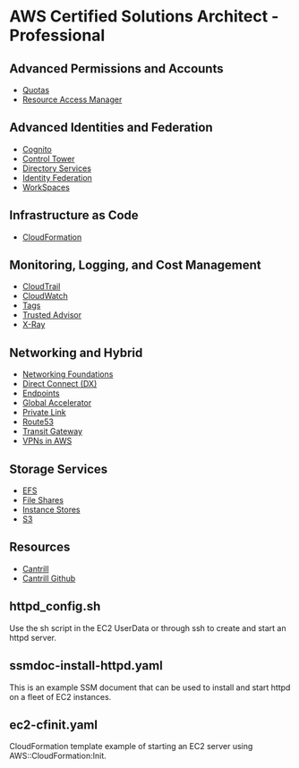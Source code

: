 # AWS Certified Solutions Architect - Professional

## Advanced Permissions and Accounts
- [Quotas](./advanced_permissions_and_accounts/QUOTAS.md)
- [Resource Access Manager](./RESOURCEACCESSMANAGER.md)

## Advanced Identities and Federation
- [Cognito](./advanced_identities_federation/COGNITO.md)
- [Control Tower](./advanced_identities_federation/CONTROLTOWER.md)
- [Directory Services](./advanced_identities_federation/DIRECTORYSERVICES.md)
- [Identity Federation](./advanced_identities_federation/IDENTITYFEDERATION.md)
- [WorkSpaces](./advanced_identities_federation/WORKSPACES.md)

## Infrastructure as Code
- [CloudFormation](./infrastructure_as_code/CLOUDFORMATION.md)

## Monitoring, Logging, and Cost Management
- [CloudTrail](./monitoring/CLOUDTRAIL.md)
- [CloudWatch](./monitoring/CLOUDWATCH.md)
- [Tags](./monitoring/TAGS.md)
- [Trusted Advisor](./monitoring/TRUSTEDADVISOR.md)
- [X-Ray](./monitoring/XRAY.md)

## Networking and Hybrid
- [Networking Foundations](./networking/NETWORKING.md)
- [Direct Connect (DX)](./networking/DIRECTCONNECT.md)
- [Endpoints](./networking/ENDPOINTS.md)
- [Global Accelerator](./networking/GLOBALACCELERATOR.md)
- [Private Link](./networking/PRIVATELINK.md)
- [Route53](./networking/ROUTE53.md)
- [Transit Gateway](./networking/TRANSITGATEWAY.md)
- [VPNs in AWS](./networking/VPN.md)

## Storage Services
- [EFS](./storage_services/EBS.md)
- [File Shares](./storage_services/FILESHARES.md)
- [Instance Stores](./storage_services/INSTANCESTORE.md)
- [S3](./storage_services/S3.md)

## Resources

- [Cantrill](https://learn.cantrill.io/)
- [Cantrill Github](https://github.com/acantril)

## httpd_config.sh

Use the sh script in the EC2 UserData or through ssh to create and start an httpd server.

## ssmdoc-install-httpd.yaml

This is an example SSM document that can be used to install and start httpd on a fleet of EC2 instances.

## ec2-cfinit.yaml

CloudFormation template example of starting an EC2 server using AWS::CloudFormation:Init.
